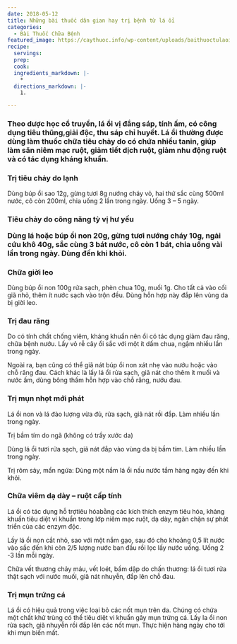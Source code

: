 ```yaml
---
date: 2018-05-12
title: Những bài thuốc dân gian hay trị bệnh từ lá ổi
categories:
  - Bài Thuốc Chữa Bệnh
featured_image: https://caythuoc.info/wp-content/uploads/baithuoctulaoi.png
recipe:
  servings:  
  prep:  
  cook:  
  ingredients_markdown: |-
    * 
  directions_markdown: |-
    1. 

---
```

<h3>Theo dược học cổ truyền, lá ổi vị đắng sáp, tính ấm, có công dụng tiêu thũng,giải độc, thu sáp chỉ huyết.
Lá ổi thường được dùng làm thuốc chữa tiêu chảy do có chứa nhiều tanin, giúp làm săn niêm mạc ruột, giảm tiết dịch ruột, giảm nhu động ruột và có tác dụng kháng khuẩn.</h3>

<h3>Trị tiêu chảy do lạnh</h3>

Dùng búp ổi sao 12g, gừng tươi 8g nướng cháy vỏ, hai thứ sắc cùng 500ml nước, cô còn 200ml, chia uống 2 lần trong ngày. Uống 3 – 5 ngày.

<h3>Tiêu chảy do công năng tỳ vị hư yếu

Dùng lá hoặc búp ổi non 20g, gừng tươi nướng cháy 10g, ngải cứu khô 40g, sắc cùng 3 bát nước, cô còn 1 bát, chia uống vài lần trong ngày. Dùng đến khi khỏi.

<h3>Chữa giời leo</h3>

Dùng búp ổi non 100g rửa sạch, phèn chua 10g, muối 1g. Cho tất cả vào cối giã nhỏ, thêm ít nước sạch vào trộn đều. Dùng hỗn hợp này đắp lên vùng da bị giời leo.

<h3>Trị đau răng</h3>

Do có tính chất chống viêm, kháng khuẩn nên ổi có tác dụng giảm đau răng, chữa bệnh nướu. Lấy vỏ rễ cây ổi sắc với một ít dấm chua, ngậm nhiều lần trong ngày.

Ngoài ra, bạn cũng có thể giã nát búp ổi non xát nhẹ vào nướu hoặc vào chỗ răng đau. Cách khác là lấy lá ổi rửa sạch, giã nát cho thêm ít muối và nước ấm, dùng bông thấm hỗn hợp vào chỗ răng, nướu đau.

<h3>Trị mụn nhọt mới phát</h3>

Lá ổi non và lá đào lượng vừa đủ, rửa sạch, giã nát rồi đắp. Làm nhiều lần trong ngày.

Trị bầm tím do ngã (không có trầy xước da)

Dùng lá ổi tươi rửa sạch, giã nát đắp vào vùng da bị bầm tím. Làm nhiều lần trong ngày.

Trị rôm sảy, mẩn ngứa: Dùng một nắm lá ổi nấu nước tắm hàng ngày đến khi khỏi.

<h3>Chữa viêm dạ dày – ruột cấp tính</h3>

Lá ổi có tác dụng hỗ trợtiêu hóabằng các kích thích enzym tiêu hóa, khảng khuẩn tiêu diệt vi khuẩn trong lớp niêm mạc ruột, dạ dày, ngăn chặn sự phát triển của các enzym độc.

Lấy lá ổi non cắt nhỏ, sao với một nắm gạo, sau đó cho khoảng 0,5 lít nước vào sắc đến khi còn 2/5 lượng nước ban đầu rồi lọc lấy nước uống. Uống 2 -3 lần mỗi ngày.

Chữa vết thương chảy máu, vết loét, bầm dập do chấn thương: lá ổi tươi rửa thật sạch với nước muối, giã nát nhuyễn, đắp lên chỗ đau.

<h3>Trị mụn trứng cá</h3>

Lá ổi có hiệu quả trong việc loại bỏ các nốt mụn trên da. Chúng có chứa một chất khử trùng có thể tiêu diệt vi khuẩn gây mụn trứng cá. Lấy la ổi non rửa sạch, giã nhuyễn rồi đắp lên các nốt mụn. Thực hiện hàng ngày cho tới khi mụn biến mất.

